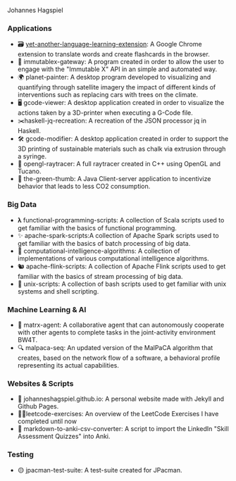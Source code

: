 Johannes Hagspiel



### Applications
- 🗃️ [yet-another-language-learning-extension](https://github.com/johanneshagspiel/yet-another-language-learning-extension):  A Google Chrome extension to translate words and create flashcards in the browser.
- 🛒 immutablex-gateway: A program created in order to allow the user to engage with the "Immutable X" API in an simple and automated way.
- 🌍 planet-painter: A desktop program developed to visualizing and quantifying through satellite imagery the impact of different kinds of interventions such as replacing cars with trees on the climate.
- 🖥️ gcode-viewer: A desktop application created in order to visualize the actions taken by a 3D-printer when executing a G-Code file.
- ✂️haskell-jq-recreation: A recreation of the JSON processor jq in Haskell.
- 🛠️ gcode-modifier: A desktop application created in order to support the 3D printing of sustainable materials such as chalk via extrusion through a syringe.
- 🦜 opengl-raytracer: A full raytracer created in C++ using OpenGL and Tucano.
- 🍏 the-green-thumb: A Java Client-server application to incentivize behavior that leads to less CO2 consumption.

### Big Data

- 𝛌 functional-programming-scripts: A collection of Scala scripts used to get familiar with the basics of functional programming.
- ✨ apache-spark-scripts:A collection of Apache Spark scripts used to get familiar with the basics of batch processing of big data.
- 🧠 computational-intelligence-algorithms: A collection of implementations of various computational intelligence algorithms.
- 🐿️ apache-flink-scripts: A collection of Apache Flink scripts used to get familiar with the basics of stream processing of big data.
- 📜 unix-scripts: A collection of bash scripts used to get familiar with unix systems and shell scripting.

### Machine Learning & AI

- 🤖 matrx-agent: A collaborative agent that can autonomously cooperate with other agents to complete tasks in the joint-activity environment BW4T.
- 🔍 malpaca-seq: An updated version of the MalPaCA algorithm that creates, based on the network flow of a software, a behavioral profile representing its actual capabilities.

### Websites & Scripts

- 🔱 johanneshagspiel.github.io: A personal website made with Jekyll and Github Pages.
- 🏋️‍♂️leetcode-exercises: An overview of the LeetCode Exercises I have completed until now
- 💱 markdown-to-anki-csv-converter: A script to import the LinkedIn "Skill Assessment Quizzes" into Anki.

### Testing

- 🟡 jpacman-test-suite: A test-suite created for JPacman.
